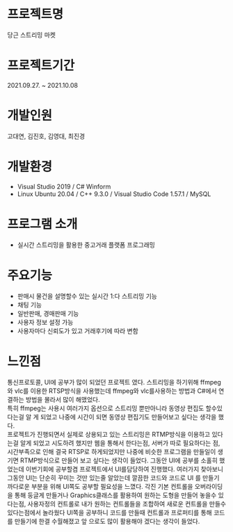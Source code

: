 # 프로젝트명
당근 스트리밍 마켓
# 프로젝트기간
2021.09.27. ~ 2021.10.08
# 개발인원
고대연, 김진호, 김영대, 최진경
# 개발환경
- Visual Studio 2019 / C# Winform
- Linux Ubuntu 20.04 / C++ 9.3.0 / Visual Studio Code 1.57.1 / MySQL
# 프로그램 소개
- 실시간 스트리밍을 활용한 중고거래 플랫폼 프로그래밍
# 주요기능
- 판매시 물건을 설명할수 있는 실시간 1:다 스트리밍 기능 
- 채팅 기능
- 일반판매, 경매판매 기능
- 사용자 정보 설정 가능
- 사용자마다 신뢰도가 있고 거래후기에 따라 변함 
# 느낀점
통신프로토콜, UI에 공부가 많이 되었던 프로젝트 였다.
스트리밍을 하기위해 ffmpeg와 vlc를 이용한 RTSP방식을 사용했는데 ffmpeg와 vlc를사용하는 방법과 C#에서 연결하는 방법을 몰라서 많이 해맸었다.   
특히 ffmpeg는 사용시 여러가지 옵션으로 스트리밍 뿐만아니라 동영상 편집도 할수있다는걸 알 게 되었고 나중에 시간이 되면 동영상 편집기도 만들어보고 싶다는 생각을 했다.   
프로젝트가 진행되면서 실제로 상용되고 있는 스트리밍은 RTMP방식을 이용하고 있다는걸 알게 되었고 시도하려 했지만 웹을 통해서 한다는점, 서버가 따로 필요하다는 점, 시간부족으로 인해 결국 RTSP로 하게되었지만 나중에 비슷한 프로그램을 만들일이 생기면 RTMP방식으로 만들어 보고 싶다는 생각이 들었다.
 그동안 UI에 공부를 소홀히 했었는데 이번기회에 공부할겸 프로젝트에서 UI를담당하여 진행했다.
여러가지 찾아보니 그동안 UI는 단순히 꾸미는 것만 있는줄 알았는데 깔끔한 코드와 코드로 UI 를 만들기 까다로운 부분을 위해 UI쪽도 공부할 필요성을 느꼈다.
각진 기본 컨트롤을 오버라이딩을 통해 둥글게 만들거나 Graphics클래스를 활용하여 원하는 도형을 만들어 놓을수 있다는점,
사용자정의 컨트롤로 내가 원하는 컨트롤들을 조합하여 새로운 컨트롤을 만들수 있다는점에서 놀라웠다
UI쪽을 공부하니 코드를 만들때 컨트롤과 프로퍼티를 통해 코드를 만들기에 한결 수월해졌고 앞 으로도 많이 활용해야 겠다는 생각이 들었다.
